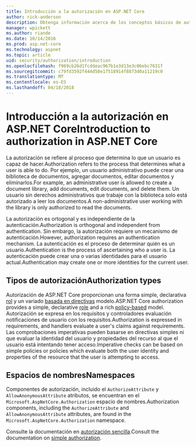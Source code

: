 ```yaml
---
title: Introducción a la autorización en ASP.NET Core
author: rick-anderson
description: Obtenga información acerca de los conceptos básicos de autorización y cómo funciona la autorización en aplicaciones de ASP.NET Core.
manager: wpickett
ms.author: riande
ms.date: 10/14/2016
ms.prod: asp.net-core
ms.technology: aspnet
ms.topic: article
uid: security/authorization/introduction
ms.openlocfilehash: f969cb26d1fcddeac967b1e3d13e3c06ebc7631f
ms.sourcegitcommit: c79fd3592f444d58e17518914f8873d0a11219c0
ms.translationtype: MT
ms.contentlocale: es-ES
ms.lasthandoff: 04/18/2018
---
```

# <a name="introduction-to-authorization-in-aspnet-core"></a><span data-ttu-id="c26bc-103">Introducción a la autorización en ASP.NET Core</span><span class="sxs-lookup"><span data-stu-id="c26bc-103">Introduction to authorization in ASP.NET Core</span></span>

<a name="security-authorization-introduction"></a>

<span data-ttu-id="c26bc-104">La autorización se refiere al proceso que determina lo que un usuario es capaz de hacer.</span><span class="sxs-lookup"><span data-stu-id="c26bc-104">Authorization refers to the process that determines what a user is able to do.</span></span> <span data-ttu-id="c26bc-105">Por ejemplo, un usuario administrativo puede crear una biblioteca de documentos, agregar documentos, editar documentos y eliminarlos.</span><span class="sxs-lookup"><span data-stu-id="c26bc-105">For example, an administrative user is allowed to create a document library, add documents, edit documents, and delete them.</span></span> <span data-ttu-id="c26bc-106">Un usuario sin derechos administrativos que trabaje con la biblioteca solo está autorizado a leer los documentos.</span><span class="sxs-lookup"><span data-stu-id="c26bc-106">A non-administrative user working with the library is only authorized to read the documents.</span></span>

<span data-ttu-id="c26bc-107">La autorización es ortogonal y es independiente de la autenticación.</span><span class="sxs-lookup"><span data-stu-id="c26bc-107">Authorization is orthogonal and independent from authentication.</span></span> <span data-ttu-id="c26bc-108">Sin embargo, la autorización requiere un mecanismo de autenticación.</span><span class="sxs-lookup"><span data-stu-id="c26bc-108">However, authorization requires an authentication mechanism.</span></span> <span data-ttu-id="c26bc-109">La autenticación es el proceso de determinar quién es un usuario.</span><span class="sxs-lookup"><span data-stu-id="c26bc-109">Authentication is the process of ascertaining who a user is.</span></span> <span data-ttu-id="c26bc-110">La autenticación puede crear una o varias identidades para el usuario actual.</span><span class="sxs-lookup"><span data-stu-id="c26bc-110">Authentication may create one or more identities for the current user.</span></span>

## <a name="authorization-types"></a><span data-ttu-id="c26bc-111">Tipos de autorización</span><span class="sxs-lookup"><span data-stu-id="c26bc-111">Authorization types</span></span>

<span data-ttu-id="c26bc-112">Autorización de ASP.NET Core proporcionan una forma simple, declarativa [rol](xref:security/authorization/roles) y un variado [basada en directivas](xref:security/authorization/policies) modelo.</span><span class="sxs-lookup"><span data-stu-id="c26bc-112">ASP.NET Core authorization provides a simple, declarative [role](xref:security/authorization/roles) and a rich [policy-based](xref:security/authorization/policies) model.</span></span> <span data-ttu-id="c26bc-113">Autorización se expresa en los requisitos y controladores evaluación notificaciones de usuario con los requisitos.</span><span class="sxs-lookup"><span data-stu-id="c26bc-113">Authorization is expressed in requirements, and handlers evaluate a user's claims against requirements.</span></span> <span data-ttu-id="c26bc-114">Las comprobaciones imperativas pueden basarse en directivas simples ni que evaluar la identidad del usuario y propiedades del recurso al que el usuario está intentando tener acceso.</span><span class="sxs-lookup"><span data-stu-id="c26bc-114">Imperative checks can be based on simple policies or policies which evaluate both the user identity and properties of the resource that the user is attempting to access.</span></span>

## <a name="namespaces"></a><span data-ttu-id="c26bc-115">Espacios de nombres</span><span class="sxs-lookup"><span data-stu-id="c26bc-115">Namespaces</span></span>

<span data-ttu-id="c26bc-116">Componentes de autorización, incluido el `AuthorizeAttribute` y `AllowAnonymousAttribute` atributos, se encuentran en el `Microsoft.AspNetCore.Authorization` espacio de nombres.</span><span class="sxs-lookup"><span data-stu-id="c26bc-116">Authorization components, including the `AuthorizeAttribute` and `AllowAnonymousAttribute` attributes, are found in the `Microsoft.AspNetCore.Authorization` namespace.</span></span>

<span data-ttu-id="c26bc-117">Consulte la documentación en [autorización sencilla](xref:security/authorization/simple).</span><span class="sxs-lookup"><span data-stu-id="c26bc-117">Consult the documentation on [simple authorization](xref:security/authorization/simple).</span></span>
